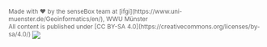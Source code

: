 <span style="color: #666; font-size: 85%;">
    Made with &hearts; by the senseBox team at [ifgi](https://www.uni-muenster.de/Geoinformatics/en/), WWU Münster
</span>
<span style="color: #666; font-size: 85%; float: right; align: center;">
    All content is published under [CC BY-SA 4.0](https://creativecommons.org/licenses/by-sa/4.0/)
    <img src="https://licensebuttons.net/l/by-sa/4.0/88x31.png" align="center" />
</span>
